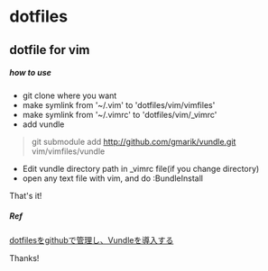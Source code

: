 dotfiles
========

## dotfile for vim

##### how to use

* git clone where you want
* make symlink from '~/.vim' to 'dotfiles/vim/vimfiles' 
* make symlink from '~/.vimrc' to 'dotfiles/vim/_vimrc'
* add vundle

> git submodule add http://github.com/gmarik/vundle.git vim/vimfiles/vundle

* Edit vundle directory path in _vimrc file(if you change directory)
* open any text file with vim, and do :BundleInstall

That's it!

##### Ref
[dotfilesをgithubで管理し、Vundleを導入する](http://d.hatena.ne.jp/oovu70/20120324/p1)

Thanks!

